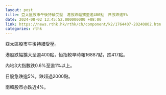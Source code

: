 ```yaml
---
layout: post
title: 亞太區股市午後持續受壓　港股跌幅擴至逾400點　日股跌逾5%
date: 2024-08-02 13:45:52.000000000 +08:00
link: https://news.rthk.hk/rthk/ch/component/k2/1764407-20240802.htm
categories: rthk
---
```


亞太區股市午後持續受壓。

港股跌幅擴大至逾400點，恒指較早時報16887點，跌417點。

內地3大指數跌0.6%至逾1%以上。

日股急跌逾5%，跌超過2000點。

南韓股市亦跌近4%。

